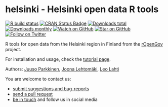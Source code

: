 helsinki - Helsinki open data R tools
========

<!-- badges: start -->
  [![R build status](https://github.com/rOpenGov/helsinki/workflows/R-CMD-check/badge.svg)](https://github.com/rOpenGov/helsinki/actions)
  [![CRAN Status Badge](http://www.r-pkg.org/badges/version/helsinki)](http://www.r-pkg.org/pkg/helsinki)
  [![Downloads total](http://cranlogs.r-pkg.org/badges/grand-total/helsinki)](https://cran.r-project.org/package=helsinki)
  [![Downloads monthly](http://cranlogs.r-pkg.org/badges/helsinki)](http://www.r-pkg.org/pkg/helsinki)
  [![Watch on GitHub][github-watch-badge]][github-watch]
  [![Star on GitHub][github-star-badge]][github-star]
  [![Follow on Twitter](https://img.shields.io/twitter/follow/ropengov.svg?style=social)](https://twitter.com/intent/follow?screen_name=ropengov)
<!--[![Stories in Ready](https://badge.waffle.io/ropengov/helsinki.png?label=Ready)](http://waffle.io/ropengov/helsinki)-->
<!--[![codecov.io](https://codecov.io/github/rOpenGov/helsinki/coverage.svg?branch=master)](https://codecov.io/github/rOpenGov/helsinki?branch=master)-->
<!-- badges: end -->

R tools for open data from the Helsinki region in Finland from the [rOpenGov](http://ropengov.org) project.   

For installation and usage, check the [tutorial page](https://github.com/rOpenGov/helsinki/blob/master/vignettes/helsinki_tutorial.md). 

Authors: [Juuso Parkkinen](https://github.com/ouzor), [Joona Lehtomäki](https://github.com/jlehtoma), [Leo Lahti](https://github.com/antagomir)
  
You are welcome to contact us:

* [submit suggestions and bug-reports](https://github.com/ropengov/helsinki/issues)
* [send a pull request](https://github.com/ropengov/helsinki/)
* [be in touch](http://ropengov.org/community/) and follow us in social media
  
[github-watch-badge]: https://img.shields.io/github/watchers/ropengov/helsinki.svg?style=social
[github-watch]: https://github.com/ropengov/helsinki/watchers
[github-star-badge]: https://img.shields.io/github/stars/ropengov/helsinki.svg?style=social
[github-star]: https://github.com/ropengov/helsinki/stargazers